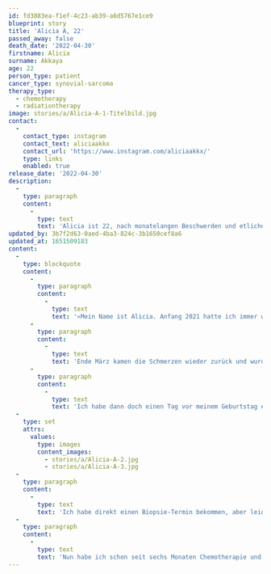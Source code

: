 ```yaml
---
id: fd3883ea-f1ef-4c23-ab39-a6d5767e1ce9
blueprint: story
title: 'Alicia A, 22'
passed_away: false
death_date: '2022-04-30'
firstname: Alicia
surname: Akkaya
age: 22
person_type: patient
cancer_type: synovial-sarcoma
therapy_type:
  - chemotherapy
  - radiationtherapy
image: stories/a/Alicia-A-1-Titelbild.jpg
contact:
  -
    contact_type: instagram
    contact_text: aliciaakkx
    contact_url: 'https://www.instagram.com/aliciaakkx/'
    type: links
    enabled: true
release_date: '2022-04-30'
description:
  -
    type: paragraph
    content:
      -
        type: text
        text: 'Alicia ist 22, nach monatelangen Beschwerden und etlichen Arztbesuchen bekam sie Mitte 2021 die Diagnose Synovialsakom, eine seltene Krebserkrankung, die zu den Weichteilsarkomen zählt.'
updated_by: 3b7f2d63-0aed-4ba3-824c-3b1650cef8a6
updated_at: 1651509183
content:
  -
    type: blockquote
    content:
      -
        type: paragraph
        content:
          -
            type: text
            text: '»Mein Name ist Alicia. Anfang 2021 hatte ich immer wieder Schmerzen in meinem linken Bein und auch ab und zu Rückenschmerzen. Als ich daraufhin den Orthopäden aufsuchte, war danach erstmal wieder alles in Ordnung.'
      -
        type: paragraph
        content:
          -
            type: text
            text: 'Ende März kamen die Schmerzen wieder zurück und wurden stärker. Also ging ich daraufhin erneut zu meinem Arzt, aber es wurde nicht besser, auch nach weiteren Besuchen nicht. Das Ganze ging dann bis Mitte Mai, als ich dann auch noch taube Stellen bemerkte. Mein Arzt meinte daraufhin, dass ich vermutlich nur einen Nerv eingeklemmt habe und es auch nichts Schlimmes sein könne, da ich noch jung sei.'
      -
        type: paragraph
        content:
          -
            type: text
            text: 'Ich habe dann doch einen Tag vor meinem Geburtstag einen MRT Termin bekommen und dort hat man gesehen, dass bereits drei Wirbel »angefressen« waren und auch einer gebrochen. Daraufhin wurde direkt noch ein CT veranlasst, um das ganze Ausmaß zu betrachten. Diagnose: Krebs. Metastasen in Lunge, Wirbeln und Hüfte.'
  -
    type: set
    attrs:
      values:
        type: images
        content_images:
          - stories/a/Alicia-A-2.jpg
          - stories/a/Alicia-A-3.jpg
  -
    type: paragraph
    content:
      -
        type: text
        text: 'Ich habe direkt einen Biopsie-Termin bekommen, aber leider konnte man bei der ersten OP kein nützliches Material entnehmen. Ich wurde dann zu einem Sarkom-Zentrum überwiesen und bekam dort nochmal eine Biopsie. Endlich bekam ich die richtige Diagnose, ein Synovialsarkom Stadium 4, eine seltenere Krebserkrankung. Die Schmerzen wurden immer schlimmer, bis ich bettlägerig wurde und auf Morphin angewiesen war.'
  -
    type: paragraph
    content:
      -
        type: text
        text: 'Nun habe ich schon seit sechs Monaten Chemotherapie und Bestrahlung hinter mir und muss jetzt für weitere sechs Monate Chemo in Form von Tabletten zu mir nehmen. Ich konnte auch schon mit einer Physiotherapie starten, um meine Muskeln wieder aufzubauen, und bin auch nicht mehr auf das Morphin angewiesen. Mittlerweile versuche ich zurück in den Alltag zu finden, gehe viel spazieren, treffe mich mit meinen Liebsten. Ich lebe mein Leben, auch mit dem Krebs.«'
---
```

